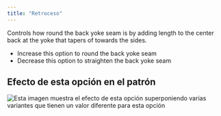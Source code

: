 ```yaml
---
title: "Retroceso"
---
```


Controls how round the back yoke seam is by adding length to the center back at the yoke that tapers of towards the sides.

- Increase this option to round the back yoke seam
- Decrease this option to straighten the back yoke seam

## Efecto de esta opción en el patrón

![Esta imagen muestra el efecto de esta opción superponiendo varias variantes que tienen un valor diferente para esta opción](simon_roundback_sample.svg "Efecto de esta opción en el patrón")
